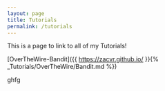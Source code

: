```yaml
---
layout: page
title: Tutorials
permalink: /tutorials
---
```


This is a page to link to all of my Tutorials!

[OverTheWire-Bandit]({{ https://zacvr.github.io/ }}{% _Tutorials/OverTheWire/Bandit.md %})

ghfg
